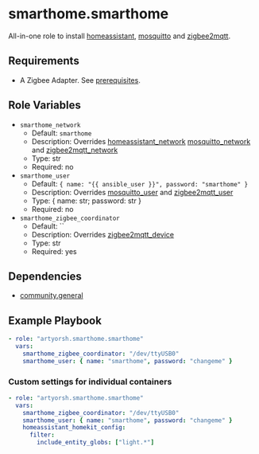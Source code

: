 # smarthome.smarthome

All-in-one role to install [homeassistant](../homeassistant/readme.md), [mosquitto](../mosquitto/readme.md) and [zigbee2mqtt](../zigbee2mqtt/readme.md).

## Requirements

- A Zigbee Adapter. See [prerequisites](https://www.zigbee2mqtt.io/guide/getting-started/#prerequisites).

## Role Variables

- `smarthome_network`
  - Default: `smarthome`
  - Description: Overrides [homeassistant_network](../homeassistant/readme.md#role-variables) [mosquitto_network](../mosquitto/readme.md#role-variables) and [zigbee2mqtt_network](../zigbee2mqtt/readme.md#role-variables)
  - Type: str
  - Required: no
- `smarthome_user`
  - Default: `{ name: "{{ ansible_user }}", password: "smarthome" }`
  - Description: Overrides [mosquitto_user](../mosquitto/readme.md#role-variables) and [zigbee2mqtt_user](../zigbee2mqtt/readme.md#role-variables)
  - Type: { name: str; password: str }
  - Required: no
- `smarthome_zigbee_coordinator`
  - Default: ``
  - Description: Overrides [zigbee2mqtt_device](../zigbee2mqtt/readme.md#role-variables)
  - Type: str
  - Required: yes

## Dependencies

- [community.general](https://docs.ansible.com/ansible/latest/collections/community/general/index.html)

## Example Playbook

```yaml
- role: "artyorsh.smarthome.smarthome"
  vars:
    smarthome_zigbee_coordinator: "/dev/ttyUSB0"
    smarthome_user: { name: "smarthome", password: "changeme" }
```

### Custom settings for individual containers

```yaml
- role: "artyorsh.smarthome.smarthome"
  vars:
    smarthome_zigbee_coordinator: "/dev/ttyUSB0"
    smarthome_user: { name: "smarthome", password: "changeme" }
    homeassistant_homekit_config:
      filter:
        include_entity_globs: ["light.*"]
```
